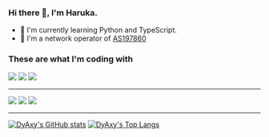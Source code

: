 ### Hi there 👋, I'm Haruka.

- 🌱 I'm currently learning Python and TypeScript.
- 🔭 I'm a network operator of [AS197860](https://bgp.tools/as/197860)

### These are what I'm coding with

![](https://img.shields.io/badge/Lua-navy?style=for-the-badge&logo=Lua&logoColor=white) ![](https://img.shields.io/badge/Python-306998?style=for-the-badge&logo=Python&logoColor=white) ![](https://img.shields.io/badge/TypeScript-3178c6?style=for-the-badge&logo=TypeScript&logoColor=white)

---

![](https://img.shields.io/badge/docker-0db7ed?style=for-the-badge&logo=docker&logoColor=white) ![](https://img.shields.io/badge/mongodb-4DB33D?style=for-the-badge&logo=mongodb&logoColor=white) ![](https://img.shields.io/badge/mysql-F29111?style=for-the-badge&logo=mysql&logoColor=white)

---

[![DyAxy's GitHub stats](https://github-readme-stauts-nine.vercel.app/api?username=dyaxy&show_icons=true)](https://github.com/anuraghazra/github-readme-stats) [![DyAxy's Top Langs](https://github-readme-stauts-nine.vercel.app/api/top-langs/?username=dyaxy&layout=compact)](https://github.com/anuraghazra/github-readme-stats)

<!--
**DyAxy/DyAxy** is a ✨ _special_ ✨ repository because its `README.md` (this file) appears on your GitHub profile.

Here are some ideas to get you started:

- 🔭 I’m currently working on ...
- 🌱 I’m currently learning ...
- 👯 I’m looking to collaborate on ...
- 🤔 I’m looking for help with ...
- 💬 Ask me about ...
- 📫 How to reach me: ...
- 😄 Pronouns: ...
- ⚡ Fun fact: ...
-->


